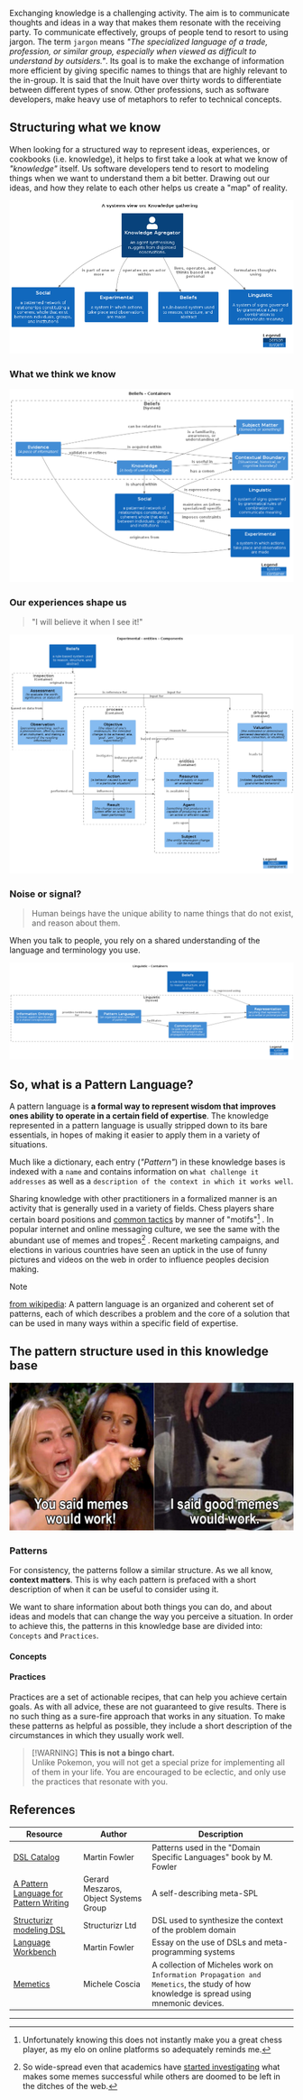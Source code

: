 Exchanging knowledge is a challenging activity. The aim is to communicate thoughts and ideas in a way that makes them resonate with the
receiving party. To communicate effectively, groups of people tend to resort to using jargon. The term `jargon` means _"The
specialized language of a trade, profession, or similar group, especially when viewed as difficult to understand by outsiders."_. Its goal
is to make the exchange of information more efficient by giving specific names to things that are highly relevant to the in-group. It is
said that the Inuit have over thirty words to differentiate between different types of snow. Other professions, such as software developers,
make heavy use of metaphors to refer to technical concepts.

## Structuring what we know

When looking for a structured way to represent ideas, experiences, or cookbooks (i.e. knowledge), it helps to first take a look at what we
know of _"knowledge"_ itself. Us software developers tend to resort to modeling things when we want to understand them a bit better. Drawing
out our ideas, and how they relate to each other helps us create a "map" of reality.

![A simplified model of the things we know ><](../knowledge_gathering.png ':size=680')

### What we think we know

![what we think we know ><](./structurizr-BeliefDomain.png ':size=680')

### Our experiences shape us

> "I will believe it when I see it!"

![Experiences influence our beliefs ><](./experimental-entities-Component.png ':size=680')

### Noise or signal?

> Human beings have the unique ability to name things that do not exist, and reason about them.

When you talk to people, you rely on a shared understanding of the language and terminology you use.

![Experiences influence our beliefs ><](./structurizr-LinguisticDomain.png ':size=680')

## So, what is a Pattern Language?

A pattern language is **a formal way to represent wisdom that improves ones ability to operate in a certain field of expertise**. The
knowledge represented in a pattern language is usually stripped down to its bare essentials, in hopes of making it easier to apply them in a
variety of situations.

Much like a dictionary, each entry (_"Pattern"_) in these knowledge bases is indexed with a `name` and contains information
on `what challenge it addresses` as well as a `description of the context in which it works well`.

Sharing knowledge with other practitioners in a formalized manner is an activity that is generally used in a variety of fields. Chess
players share certain board positions and [common tactics](https://chesstempo.com/tactical-motifs) by manner of "motifs"[^1] . In popular
internet and online messaging culture, we see the same with the abundant use of memes and tropes[^2] . Recent marketing campaigns, and
elections in various countries have seen an uptick in the use of funny pictures and videos on the web in order to influence peoples decision
making.

> [!NOTE]
> [from wikipedia](https://en.wikipedia.org/wiki/Pattern_language): A pattern language is an organized and coherent set of patterns, each of
> which describes a problem and the core of a solution that can be used in many ways within a specific field of expertise.

## The pattern structure used in this knowledge base

![memes work ... sometimes >](./meta-meming.png ':size=480')

### Patterns

For consistency, the patterns follow a similar structure.
As we all know, **context matters**. This is why each pattern is prefaced with a short description of
when it can be useful to consider using it.

We want to share information about both things you can do, and about ideas and models that can change the way you perceive a
situation. In order to achieve this, the patterns in this knowledge base are divided into: `Concepts` and `Practices`.

#### Concepts

#### Practices

Practices are a set of actionable recipes, that can help you achieve certain goals.
As with all advice, these are not guaranteed to give results. There is no such thing as a
sure-fire approach that works in any situation. To make these patterns as helpful as possible, they include a short description of the
circumstances in which they usually work well.

> [!WARNING] **This is not a bingo chart.**  
> Unlike Pokemon, you will not get a special prize for implementing all of them in your life.
> You are encouraged to be eclectic, and only use the practices that resonate with you.

## References

| Resource                                                                                                            | Author                                | Description                                                                                                                           |
|---------------------------------------------------------------------------------------------------------------------|---------------------------------------|---------------------------------------------------------------------------------------------------------------------------------------|
| [DSL Catalog](https://www.martinfowler.com/dslCatalog/index.html)                                                   | Martin Fowler                         | Patterns used in the "Domain Specific Languages" book by M. Fowler                                                                    |
| [A Pattern Language for Pattern Writing](https://www.hillside.net/index.php/a-pattern-language-for-pattern-writing) | Gerard Meszaros, Object Systems Group | A self-describing meta-SPL                                                                                                            |
| [Structurizr modeling DSL](https://github.com/structurizr/dsl)                                                      | Structurizr Ltd                       | DSL used to synthesize the context of the problem domain                                                                              |
| [Language Workbench](https://www.martinfowler.com/articles/languageWorkbench.html)                                  | Martin Fowler                         | Essay on the use of DSLs and meta-programming systems                                                                                 |
| [Memetics](https://www.michelecoscia.com/?page_id=2070)                                                             | Michele Coscia                        | A collection of Micheles work on `Information Propagation and Memetics`, the study of how knowledge is spread using mnemonic devices. |

---

[^1]: Unfortunately knowing this does not instantly make you a great chess player, as my elo on online platforms so adequately reminds me.

[^2]: So wide-spread even that academics have [started investigating](https://www.michelecoscia.com/?page_id=2070) what makes some memes
successful while others are doomed to be left in the ditches of the web.

